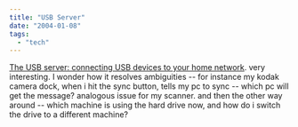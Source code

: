 ```yaml
---
title: "USB Server"
date: "2004-01-08"
tags: 
  - "tech"
---
```


[The USB server: connecting USB devices to your home network](http://www.gizmodo.com/archives/the_usb_server_connecting_usb_devices_to_your_home_network.php "The USB server: connecting USB devices to your home network"). very interesting. I wonder how it resolves ambiguities -- for instance my kodak camera dock, when i hit the sync button, tells my pc to sync -- which pc will get the message? analogous issue for my scanner. and then the other way around -- which machine is using the hard drive now, and how do i switch the drive to a different machine?
